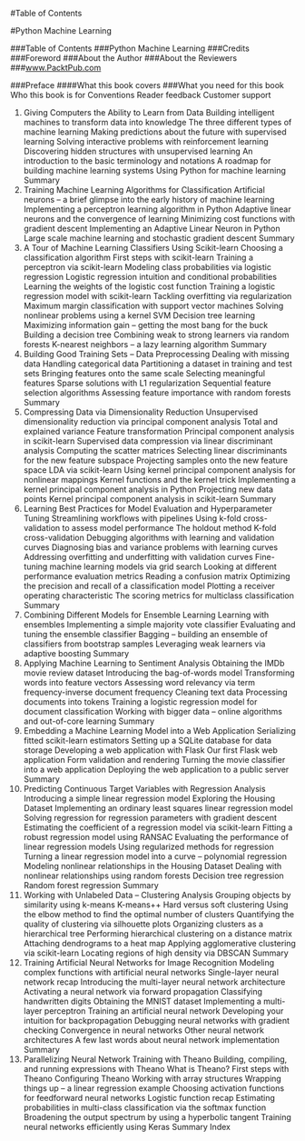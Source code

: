 #Table of Contents

#Python Machine Learning

###Table of Contents
###Python Machine Learning
###Credits
###Foreword
###About the Author
###About the Reviewers
###www.PacktPub.com

###Preface
####What this book covers
###What you need for this book
Who this book is for
Conventions
Reader feedback
Customer support
1. Giving Computers the Ability to Learn from Data
Building intelligent machines to transform data into knowledge
The three different types of machine learning
Making predictions about the future with supervised learning
Solving interactive problems with reinforcement learning
Discovering hidden structures with unsupervised learning
An introduction to the basic terminology and notations
A roadmap for building machine learning systems
Using Python for machine learning
Summary
2. Training Machine Learning Algorithms for Classification
Artificial neurons – a brief glimpse into the early history of machine learning
Implementing a perceptron learning algorithm in Python
Adaptive linear neurons and the convergence of learning
Minimizing cost functions with gradient descent
Implementing an Adaptive Linear Neuron in Python
Large scale machine learning and stochastic gradient descent
Summary
3. A Tour of Machine Learning Classifiers Using Scikit-learn
Choosing a classification algorithm
First steps with scikit-learn
Training a perceptron via scikit-learn
Modeling class probabilities via logistic regression
Logistic regression intuition and conditional probabilities
Learning the weights of the logistic cost function
Training a logistic regression model with scikit-learn
Tackling overfitting via regularization
Maximum margin classification with support vector machines
Solving nonlinear problems using a kernel SVM
Decision tree learning
Maximizing information gain – getting the most bang for the buck
Building a decision tree
Combining weak to strong learners via random forests
K-nearest neighbors – a lazy learning algorithm
Summary
4. Building Good Training Sets – Data Preprocessing
Dealing with missing data
Handling categorical data
Partitioning a dataset in training and test sets
Bringing features onto the same scale
Selecting meaningful features
Sparse solutions with L1 regularization
Sequential feature selection algorithms
Assessing feature importance with random forests
Summary
5. Compressing Data via Dimensionality Reduction
Unsupervised dimensionality reduction via principal component analysis
Total and explained variance
Feature transformation
Principal component analysis in scikit-learn
Supervised data compression via linear discriminant analysis
Computing the scatter matrices
Selecting linear discriminants for the new feature subspace
Projecting samples onto the new feature space
LDA via scikit-learn
Using kernel principal component analysis for nonlinear mappings
Kernel functions and the kernel trick
Implementing a kernel principal component analysis in Python
Projecting new data points
Kernel principal component analysis in scikit-learn
Summary
6. Learning Best Practices for Model Evaluation and Hyperparameter Tuning
Streamlining workflows with pipelines
Using k-fold cross-validation to assess model performance
The holdout method
K-fold cross-validation
Debugging algorithms with learning and validation curves
Diagnosing bias and variance problems with learning curves
Addressing overfitting and underfitting with validation curves
Fine-tuning machine learning models via grid search
Looking at different performance evaluation metrics
Reading a confusion matrix
Optimizing the precision and recall of a classification model
Plotting a receiver operating characteristic
The scoring metrics for multiclass classification
Summary
7. Combining Different Models for Ensemble Learning
Learning with ensembles
Implementing a simple majority vote classifier
Evaluating and tuning the ensemble classifier
Bagging – building an ensemble of classifiers from bootstrap samples
Leveraging weak learners via adaptive boosting
Summary
8. Applying Machine Learning to Sentiment Analysis
Obtaining the IMDb movie review dataset
Introducing the bag-of-words model
Transforming words into feature vectors
Assessing word relevancy via term frequency-inverse document frequency
Cleaning text data
Processing documents into tokens
Training a logistic regression model for document classification
Working with bigger data – online algorithms and out-of-core learning
Summary
9. Embedding a Machine Learning Model into a Web Application
Serializing fitted scikit-learn estimators
Setting up a SQLite database for data storage
Developing a web application with Flask
Our first Flask web application
Form validation and rendering
Turning the movie classifier into a web application
Deploying the web application to a public server
Summary
10. Predicting Continuous Target Variables with Regression Analysis
Introducing a simple linear regression model
Exploring the Housing Dataset
Implementing an ordinary least squares linear regression model
Solving regression for regression parameters with gradient descent
Estimating the coefficient of a regression model via scikit-learn
Fitting a robust regression model using RANSAC
Evaluating the performance of linear regression models
Using regularized methods for regression
Turning a linear regression model into a curve – polynomial regression
Modeling nonlinear relationships in the Housing Dataset
Dealing with nonlinear relationships using random forests
Decision tree regression
Random forest regression
Summary
11. Working with Unlabeled Data – Clustering Analysis
Grouping objects by similarity using k-means
K-means++
Hard versus soft clustering
Using the elbow method to find the optimal number of clusters
Quantifying the quality of clustering via silhouette plots
Organizing clusters as a hierarchical tree
Performing hierarchical clustering on a distance matrix
Attaching dendrograms to a heat map
Applying agglomerative clustering via scikit-learn
Locating regions of high density via DBSCAN
Summary
12. Training Artificial Neural Networks for Image Recognition
Modeling complex functions with artificial neural networks
Single-layer neural network recap
Introducing the multi-layer neural network architecture
Activating a neural network via forward propagation
Classifying handwritten digits
Obtaining the MNIST dataset
Implementing a multi-layer perceptron
Training an artificial neural network
Developing your intuition for backpropagation
Debugging neural networks with gradient checking
Convergence in neural networks
Other neural network architectures
A few last words about neural network implementation
Summary
13. Parallelizing Neural Network Training with Theano
Building, compiling, and running expressions with Theano
What is Theano?
First steps with Theano
Configuring Theano
Working with array structures
Wrapping things up – a linear regression example
Choosing activation functions for feedforward neural networks
Logistic function recap
Estimating probabilities in multi-class classification via the softmax function
Broadening the output spectrum by using a hyperbolic tangent
Training neural networks efficiently using Keras
Summary
Index